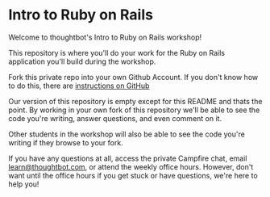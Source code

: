 Intro to Ruby on Rails
================

Welcome to thoughtbot's Intro to Ruby on Rails workshop!

This repository is where you'll do your work for the Ruby on Rails application you'll build during the workshop.

Fork this private repo into your own Github Account. 
If you don't know how to do this, there are [instructions on GitHub](https://help.github.com/articles/fork-a-repo)

Our version of this repository is empty except for this README and thats the point. By working in your own fork of this
repository we'll be able to see the code you're writing, answer questions, and even comment on it.

Other students in the workshop will also be able to see the code you're writing if they browse to your fork.

If you have any questions at all, access the private Campfire chat, email learn@thoughtbot.com, or attend the weekly 
office hours. However, don't want until the office hours if you get stuck or have questions, we're here to help you!
